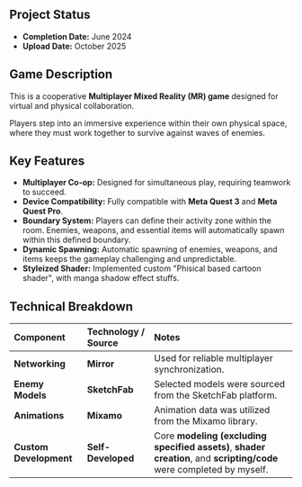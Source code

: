 ## Project Status

* **Completion Date:** June 2024
* **Upload Date:** October 2025

## Game Description

This is a cooperative **Multiplayer Mixed Reality (MR) game** designed for virtual and physical collaboration.

Players step into an immersive experience within their own physical space, where they must work together to survive against waves of enemies.

## Key Features

* **Multiplayer Co-op:** Designed for simultaneous play, requiring teamwork to succeed.
* **Device Compatibility:** Fully compatible with **Meta Quest 3** and **Meta Quest Pro**.
* **Boundary System:** Players can define their activity zone within the room. Enemies, weapons, and essential items will automatically spawn within this defined boundary.
* **Dynamic Spawning:** Automatic spawning of enemies, weapons, and items keeps the gameplay challenging and unpredictable.
* **Styleized Shader:** Implemented custom "Phisical based cartoon shader", with manga shadow effect stuffs.

## Technical Breakdown

| Component | Technology / Source | Notes |
| :--- | :--- | :--- |
| **Networking** | **Mirror** | Used for reliable multiplayer synchronization. |
| **Enemy Models** | **SketchFab** | Selected models were sourced from the SketchFab platform. |
| **Animations** | **Mixamo** | Animation data was utilized from the Mixamo library. |
| **Custom Development** | **Self-Developed** | Core **modeling (excluding specified assets)**, **shader creation**, and **scripting/code** were completed by myself. |
